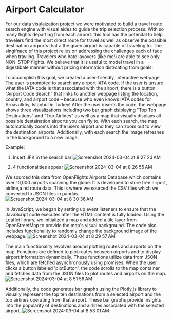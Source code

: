 # Airport Calculator 

For our data visulaization project we were motivated to build a travel route search engine with visual aides to guide the trip selection process. With so many flights departing from each airport. this tool has the potenital to help travelers find the most direct route for travel as well as observe the possible destination arirports that a the given airport is capable of traveling to. The singifnace of this project relies on addressing the challenges each of face when travling. Travelers who hate layovers (like me!) are able to see only NON–STOP flights. We believe that it is useful to model travel in a digestibale manner without pricing information distrcating from goals. 

To accomplish this goal, we created a user-friendly, interactive webpage. The user is prompted to search any airport IATA code. If the user is unsure what the IATA code is that associated with the airport, there is a button "Airport Code Search" that links to another webpage listing the location, country, and airport code – because who even knows IATA codes for Arnavutköy, Istanbul in Turkey! After the user inserts the code, the webpage shows three visualizations including two bar graph dsiplaying "Top Ten Destinations" and "Top Airlines" as well as a map that visually displays all possible destaination airports you can fly to. With each search, the map automatically zooms into the users airport and they can zoom out to view the destination airports. Additionally, with each search the image refreshes in the backgorund to a new image.

Example: 

1. Insert JFK in the search bar
![Screenshot 2024-03-04 at 8 27 23 AM](https://github.com/sdemmon/flights_project_3/assets/141437641/5f0ed28f-ff38-4850-8378-2f6e2f0d4f42)

2. 4 functionalities appear 
![Screenshot 2024-03-04 at 8 26 55 AM](https://github.com/sdemmon/flights_project_3/assets/141437641/bb0a3535-1ace-4d4a-95ae-f0c518291eab)


We sourced this data from OpenFlights Airports Database which contains over 10,000 airports spanning the globe. It is developed to store free airport, airline,a nd route data. This is where we sourced the CSV files which we converted to JSON files in  pandas. 
![Screenshot 2024-03-04 at 8 30 36 AM](https://github.com/sdemmon/flights_project_3/assets/141437641/94057d46-3ec4-46ab-b05a-7671c7ea3b47)


In JavaScript, we began by setting up event listeners to ensure that the JavaScript code executes after the HTML content is fully loaded. Using the Leaflet library, we initialized a map and added a tile layer from OpenStreetMap to provide the map's visual background. The code also includes functionality to randomly change the background image of the webpage.
![Screenshot 2024-03-04 at 8 29 57 AM](https://github.com/sdemmon/flights_project_3/assets/141437641/f5a55130-b9e0-46ed-a50f-a4bd1ad3b5d2)

The main functionality revolves around plotting routes and airports on the map. Functions are defined to plot routes between airports and to display airport information dynamically. These functions utilize data from JSON files, which are fetched asynchronously using promises. When the user clicks a button labeled 'plotButton', the code scrolls to the map container and fetches data from the JSON files to plot routes and airports on the map.
![Screenshot 2024-03-04 at 8 51 56 AM](https://github.com/sdemmon/flights_project_3/assets/141437641/72c4547a-c0ac-430d-997b-d05f48c96a8f)


Additionally, the code generates bar graphs using the Plotly.js library to visually represent the top ten destinations from a selected airport and the top airlines operating from that airport. These bar graphs provide insights into the popularity of destinations and airlines associated with the selected airport.
![Screenshot 2024-03-04 at 8 53 01 AM](https://github.com/sdemmon/flights_project_3/assets/141437641/934bb368-29b6-47ab-ad0f-e671936ecdc5)
